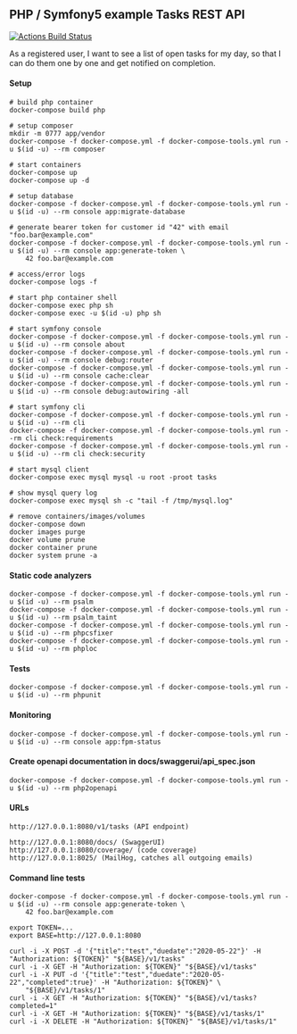 PHP / Symfony5 example Tasks REST API
---------------------------------------

[![Actions Build Status](https://github.com/thomasbley/example_tasks_symfony/workflows/build/badge.svg?branch=master)](https://github.com/thomasbley/example_tasks_symfony/actions)

As a registered user, I want to see a list of open tasks for my day, so that I can do them one by one and get notified
on completion.

#### Setup

    # build php container
    docker-compose build php

    # setup composer
    mkdir -m 0777 app/vendor
    docker-compose -f docker-compose.yml -f docker-compose-tools.yml run -u $(id -u) --rm composer

    # start containers
    docker-compose up
    docker-compose up -d

    # setup database
    docker-compose -f docker-compose.yml -f docker-compose-tools.yml run -u $(id -u) --rm console app:migrate-database

    # generate bearer token for customer id "42" with email "foo.bar@example.com"
    docker-compose -f docker-compose.yml -f docker-compose-tools.yml run -u $(id -u) --rm console app:generate-token \
        42 foo.bar@example.com

    # access/error logs
    docker-compose logs -f

    # start php container shell
    docker-compose exec php sh
    docker-compose exec -u $(id -u) php sh

    # start symfony console
    docker-compose -f docker-compose.yml -f docker-compose-tools.yml run -u $(id -u) --rm console about
    docker-compose -f docker-compose.yml -f docker-compose-tools.yml run -u $(id -u) --rm console debug:router
    docker-compose -f docker-compose.yml -f docker-compose-tools.yml run -u $(id -u) --rm console cache:clear
    docker-compose -f docker-compose.yml -f docker-compose-tools.yml run -u $(id -u) --rm console debug:autowiring -all

    # start symfony cli
    docker-compose -f docker-compose.yml -f docker-compose-tools.yml run -u $(id -u) --rm cli
    docker-compose -f docker-compose.yml -f docker-compose-tools.yml run --rm cli check:requirements
    docker-compose -f docker-compose.yml -f docker-compose-tools.yml run -u $(id -u) --rm cli check:security

    # start mysql client
    docker-compose exec mysql mysql -u root -proot tasks

    # show mysql query log
    docker-compose exec mysql sh -c "tail -f /tmp/mysql.log"

    # remove containers/images/volumes
    docker-compose down
    docker images purge
    docker volume prune
    docker container prune
    docker system prune -a

#### Static code analyzers

    docker-compose -f docker-compose.yml -f docker-compose-tools.yml run -u $(id -u) --rm psalm
    docker-compose -f docker-compose.yml -f docker-compose-tools.yml run -u $(id -u) --rm psalm_taint
    docker-compose -f docker-compose.yml -f docker-compose-tools.yml run -u $(id -u) --rm phpcsfixer
    docker-compose -f docker-compose.yml -f docker-compose-tools.yml run -u $(id -u) --rm phploc

#### Tests

    docker-compose -f docker-compose.yml -f docker-compose-tools.yml run -u $(id -u) --rm phpunit

#### Monitoring

    docker-compose -f docker-compose.yml -f docker-compose-tools.yml run -u $(id -u) --rm console app:fpm-status

#### Create openapi documentation in docs/swaggerui/api_spec.json

    docker-compose -f docker-compose.yml -f docker-compose-tools.yml run -u $(id -u) --rm php2openapi

#### URLs

    http://127.0.0.1:8080/v1/tasks (API endpoint)

    http://127.0.0.1:8080/docs/ (SwaggerUI)
    http://127.0.0.1:8080/coverage/ (code coverage)
    http://127.0.0.1:8025/ (MailHog, catches all outgoing emails)

#### Command line tests

    docker-compose -f docker-compose.yml -f docker-compose-tools.yml run -u $(id -u) --rm console app:generate-token \
        42 foo.bar@example.com

    export TOKEN=...
    export BASE=http://127.0.0.1:8080

    curl -i -X POST -d '{"title":"test","duedate":"2020-05-22"}' -H "Authorization: ${TOKEN}" "${BASE}/v1/tasks"
    curl -i -X GET -H "Authorization: ${TOKEN}" "${BASE}/v1/tasks"
    curl -i -X PUT -d '{"title":"test","duedate":"2020-05-22","completed":true}' -H "Authorization: ${TOKEN}" \
        "${BASE}/v1/tasks/1"
    curl -i -X GET -H "Authorization: ${TOKEN}" "${BASE}/v1/tasks?completed=1"
    curl -i -X GET -H "Authorization: ${TOKEN}" "${BASE}/v1/tasks/1"
    curl -i -X DELETE -H "Authorization: ${TOKEN}" "${BASE}/v1/tasks/1"
